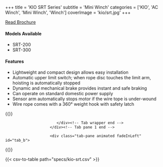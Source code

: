 +++
title = 'KIO SRT Series'
subtitle = 'Mini Winch'
categories = ['KIO', 'AC Winch', 'Mini Winch', 'Winch']
coverImage = 'kio/srt.jpg'
+++

[Read Brochure](http://www.kiowinch.com.tw/download/download2.html)

#### Models Available

* SRT-200
* SRT-300

#### Features

* Lightweight and compact design allows easy installation
* Automatic upper limit switch; when rope disc touches the limit arm, hoisting
  is automatically stopped
* Dynamic and mechanical brake provides instant and safe braking
* Can operate on standard domestic power supply
* Sensor arm automatically stops motor if the wire tope is under-wound
* Wire rope comes with a 360° weight hook with safety latch

{{<renderer>}}

</div>
                              </div><!-- Service 1 end -->

                           </div><!-- Tab wrapper end -->
                        </div><!-- Tab pane 1 end -->

                        <div class="tab-pane animated fadeInLeft" id="tab_b">
{{</renderer>}}

{{< csv-to-table path="specs/kio-srt.csv" >}}
